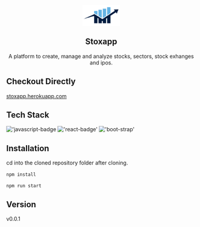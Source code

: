 <p align="center">
 <img width="100px" src="public/logo-tab.png" align="center" alt="stox app logo" />
 <h2 align="center">Stoxapp</h2>
 <p align="center">
A platform to create, manage and analyze stocks, sectors, stock exhanges and ipos.</p>
</p>

## Checkout Directly

[stoxapp.herokuapp.com]

## Tech Stack

!['javascript-badge](https://img.shields.io/badge/JavaScript-F7DF1E?style=for-the-badge&logo=javascript&logoColor=black)
!['react-badge'](https://img.shields.io/badge/React-20232A?style=for-the-badge&logo=react&logoColor=61DAFB)
!['boot-strap'](https://img.shields.io/badge/Bootstrap-563D7C?style=for-the-badge&logo=bootstrap&logoColor=white)

## Installation

cd into the cloned repository folder after cloning.

```
npm install
```

```
npm run start
```

[stoxapp.herokuapp.com]: https://www.stoxapp.herokuapp.com

## Version

v0.0.1
